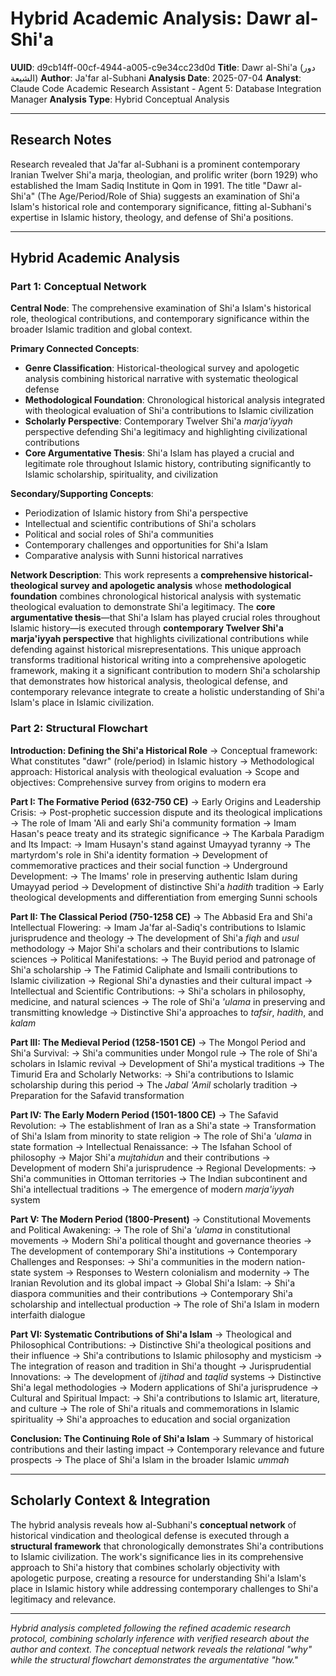 # Hybrid Academic Analysis: Dawr al-Shi'a

**UUID**: d9cb14ff-00cf-4944-a005-c9e34cc23d0d
**Title**: Dawr al-Shi'a (دور الشيعة)
**Author**: Ja'far al-Subhani
**Analysis Date**: 2025-07-04
**Analyst**: Claude Code Academic Research Assistant - Agent 5: Database Integration Manager
**Analysis Type**: Hybrid Conceptual Analysis

---

## Research Notes

Research revealed that Ja'far al-Subhani is a prominent contemporary Iranian Twelver Shi'a marja, theologian, and prolific writer (born 1929) who established the Imam Sadiq Institute in Qom in 1991. The title "Dawr al-Shi'a" (The Age/Period/Role of Shia) suggests an examination of Shi'a Islam's historical role and contemporary significance, fitting al-Subhani's expertise in Islamic history, theology, and defense of Shi'a positions.

---

## Hybrid Academic Analysis

### Part 1: Conceptual Network

**Central Node**: The comprehensive examination of Shi'a Islam's historical role, theological contributions, and contemporary significance within the broader Islamic tradition and global context.

**Primary Connected Concepts**:
- **Genre Classification**: Historical-theological survey and apologetic analysis combining historical narrative with systematic theological defense
- **Methodological Foundation**: Chronological historical analysis integrated with theological evaluation of Shi'a contributions to Islamic civilization
- **Scholarly Perspective**: Contemporary Twelver Shi'a *marja'iyyah* perspective defending Shi'a legitimacy and highlighting civilizational contributions
- **Core Argumentative Thesis**: Shi'a Islam has played a crucial and legitimate role throughout Islamic history, contributing significantly to Islamic scholarship, spirituality, and civilization

**Secondary/Supporting Concepts**:
- Periodization of Islamic history from Shi'a perspective
- Intellectual and scientific contributions of Shi'a scholars
- Political and social roles of Shi'a communities
- Contemporary challenges and opportunities for Shi'a Islam
- Comparative analysis with Sunni historical narratives

**Network Description**: This work represents a **comprehensive historical-theological survey and apologetic analysis** whose **methodological foundation** combines chronological historical analysis with systematic theological evaluation to demonstrate Shi'a legitimacy. The **core argumentative thesis**—that Shi'a Islam has played crucial roles throughout Islamic history—is executed through **contemporary Twelver Shi'a marja'iyyah perspective** that highlights civilizational contributions while defending against historical misrepresentations. This unique approach transforms traditional historical writing into a comprehensive apologetic framework, making it a significant contribution to modern Shi'a scholarship that demonstrates how historical analysis, theological defense, and contemporary relevance integrate to create a holistic understanding of Shi'a Islam's place in Islamic civilization.

### Part 2: Structural Flowchart

**Introduction: Defining the Shi'a Historical Role**
-> Conceptual framework: What constitutes "dawr" (role/period) in Islamic history
-> Methodological approach: Historical analysis with theological evaluation
-> Scope and objectives: Comprehensive survey from origins to modern era

**Part I: The Formative Period (632-750 CE)**
-> Early Origins and Leadership Crisis:
   -> Post-prophetic succession dispute and its theological implications
   -> The role of Imam 'Ali and early Shi'a community formation
   -> Imam Hasan's peace treaty and its strategic significance
-> The Karbala Paradigm and Its Impact:
   -> Imam Husayn's stand against Umayyad tyranny
   -> The martyrdom's role in Shi'a identity formation
   -> Development of commemorative practices and their social function
-> Underground Development:
   -> The Imams' role in preserving authentic Islam during Umayyad period
   -> Development of distinctive Shi'a *hadith* tradition
   -> Early theological developments and differentiation from emerging Sunni schools

**Part II: The Classical Period (750-1258 CE)**
-> The Abbasid Era and Shi'a Intellectual Flowering:
   -> Imam Ja'far al-Sadiq's contributions to Islamic jurisprudence and theology
   -> The development of Shi'a *fiqh* and *usul* methodology
   -> Major Shi'a scholars and their contributions to Islamic sciences
-> Political Manifestations:
   -> The Buyid period and patronage of Shi'a scholarship
   -> The Fatimid Caliphate and Ismaili contributions to Islamic civilization
   -> Regional Shi'a dynasties and their cultural impact
-> Intellectual and Scientific Contributions:
   -> Shi'a scholars in philosophy, medicine, and natural sciences
   -> The role of Shi'a *'ulama* in preserving and transmitting knowledge
   -> Distinctive Shi'a approaches to *tafsir*, *hadith*, and *kalam*

**Part III: The Medieval Period (1258-1501 CE)**
-> The Mongol Period and Shi'a Survival:
   -> Shi'a communities under Mongol rule
   -> The role of Shi'a scholars in Islamic revival
   -> Development of Shi'a mystical traditions
-> The Timurid Era and Scholarly Networks:
   -> Shi'a contributions to Islamic scholarship during this period
   -> The *Jabal 'Amil* scholarly tradition
   -> Preparation for the Safavid transformation

**Part IV: The Early Modern Period (1501-1800 CE)**
-> The Safavid Revolution:
   -> The establishment of Iran as a Shi'a state
   -> Transformation of Shi'a Islam from minority to state religion
   -> The role of Shi'a *'ulama* in state formation
-> Intellectual Renaissance:
   -> The Isfahan School of philosophy
   -> Major Shi'a *mujtahidun* and their contributions
   -> Development of modern Shi'a jurisprudence
-> Regional Developments:
   -> Shi'a communities in Ottoman territories
   -> The Indian subcontinent and Shi'a intellectual traditions
   -> The emergence of modern *marja'iyyah* system

**Part V: The Modern Period (1800-Present)**
-> Constitutional Movements and Political Awakening:
   -> The role of Shi'a *'ulama* in constitutional movements
   -> Modern Shi'a political thought and governance theories
   -> The development of contemporary Shi'a institutions
-> Contemporary Challenges and Responses:
   -> Shi'a communities in the modern nation-state system
   -> Responses to Western colonialism and modernity
   -> The Iranian Revolution and its global impact
-> Global Shi'a Islam:
   -> Shi'a diaspora communities and their contributions
   -> Contemporary Shi'a scholarship and intellectual production
   -> The role of Shi'a Islam in modern interfaith dialogue

**Part VI: Systematic Contributions of Shi'a Islam**
-> Theological and Philosophical Contributions:
   -> Distinctive Shi'a theological positions and their influence
   -> Shi'a contributions to Islamic philosophy and mysticism
   -> The integration of reason and tradition in Shi'a thought
-> Jurisprudential Innovations:
   -> The development of *ijtihad* and *taqlid* systems
   -> Distinctive Shi'a legal methodologies
   -> Modern applications of Shi'a jurisprudence
-> Cultural and Spiritual Impact:
   -> Shi'a contributions to Islamic art, literature, and culture
   -> The role of Shi'a rituals and commemorations in Islamic spirituality
   -> Shi'a approaches to education and social organization

**Conclusion: The Continuing Role of Shi'a Islam**
-> Summary of historical contributions and their lasting impact
-> Contemporary relevance and future prospects
-> The place of Shi'a Islam in the broader Islamic *ummah*

---

## Scholarly Context & Integration

The hybrid analysis reveals how al-Subhani's **conceptual network** of historical vindication and theological defense is executed through a **structural framework** that chronologically demonstrates Shi'a contributions to Islamic civilization. The work's significance lies in its comprehensive approach to Shi'a history that combines scholarly objectivity with apologetic purpose, creating a resource for understanding Shi'a Islam's place in Islamic history while addressing contemporary challenges to Shi'a legitimacy and relevance.

---

*Hybrid analysis completed following the refined academic research protocol, combining scholarly inference with verified research about the author and context. The conceptual network reveals the relational "why" while the structural flowchart demonstrates the argumentative "how."*